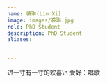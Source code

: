 ```yaml
---
name: 袭琳(Lin Xi)
image: images/袭琳.jpg
role: PhD Student
description: PhD Student
aliases:


---
```

进一寸有一寸的欢喜\n
爱好：唱歌


